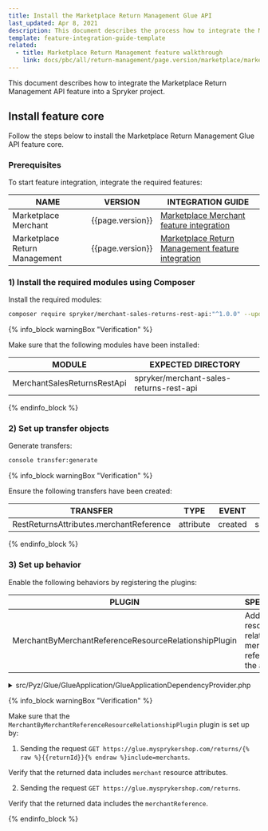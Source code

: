 ```yaml
---
title: Install the Marketplace Return Management Glue API
last_updated: Apr 8, 2021
description: This document describes the process how to integrate the Marketplace Return Management API feature into a Spryker project.
template: feature-integration-guide-template
related:
  - title: Marketplace Return Management feature walkthrough
    link: docs/pbc/all/return-management/page.version/marketplace/marketplace-return-management-feature-overview.html
---
```


This document describes how to integrate the Marketplace Return Management API feature into a Spryker project.

## Install feature core

Follow the steps below to install the Marketplace Return Management Glue API feature core.

### Prerequisites
<!-- List the features a project must have before they can integrate the current feature. -->

To start feature integration, integrate the required features:
<!--See feature mapping at [Features](https://release.spryker.com/features). -->

| NAME | VERSION | INTEGRATION GUIDE |
| --------- | ------ | --------|
| Marketplace Merchant | {{page.version}}  | [Marketplace Merchant feature integration](/docs/pbc/all/merchant-management/{{page.version}}/marketplace/install-and-upgrade/install-features/install-the-marketplace-merchant-feature.html) |
| Marketplace Return Management | {{page.version}} | [Marketplace Return Management feature integration](/docs/pbc/all/return-management/{{page.version}}/marketplace/install-and-upgrade/install-the-marketplace-return-management-feature.html) |

### 1) Install the required modules using Сomposer
<!--Provide one or more console commands with the exact latest version numbers of all required modules. If the Composer command contains the modules that are not related to the current feature, move them to the [prerequisites](#prerequisites).-->

Install the required modules:

```bash
composer require spryker/merchant-sales-returns-rest-api:"^1.0.0" --update-with-dependencies
```

{% info_block warningBox "Verification" %}
<!--Describe how a developer can check they have completed the step correctly.-->

Make sure that the following modules have been installed:

| MODULE  | EXPECTED DIRECTORY <!--for public Demo Shops--> |
| -------- | ------------------- |
|MerchantSalesReturnsRestApi | spryker/merchant-sales-returns-rest-api |

{% endinfo_block %}


### 2) Set up transfer objects
<!--If the feature has database definition changes, merge the steps as described in [Set up database schema and transfer objects](#set-up-database-schema-and-transfer-objects). Provide code snippet with transfer schema changes, describing the changes before each code snippet. Provide the console commands to apply the changes in project and core.-->

Generate transfers:

```bash
console transfer:generate
```

{% info_block warningBox "Verification" %}
<!--Describe how a developer can check they have completed the step correctly.-->

Ensure the following transfers have been created:

| TRANSFER | TYPE | EVENT  | PATH  |
| --------- | ------- | ----- | ------------- |
| RestReturnsAttributes.merchantReference | attribute | created |src/Generated/Shared/Transfer/RestReturnsAttributesTransfer |

{% endinfo_block %}

### 3) Set up behavior
<!--This is a comment, it will not be included -->
Enable the following behaviors by registering the plugins:

| PLUGIN  | SPECIFICATION | PREREQUISITES | NAMESPACE |
| ------------ | ----------- | ----- | ------------ |
| MerchantByMerchantReferenceResourceRelationshipPlugin | Adds `merchants` resources as relationship by merchant references in the attributes |  |  Spryker\Glue\MerchantsRestApi\Plugin\GlueApplication     |

<details>
<summary markdown='span'>src/Pyz/Glue/GlueApplication/GlueApplicationDependencyProvider.php</summary>

```php
<?php

namespace Pyz\Glue\GlueApplication;

use Spryker\Glue\MerchantsRestApi\Plugin\GlueApplication\MerchantByMerchantReferenceResourceRelationshipPlugin;
use Spryker\Glue\GlueApplicationExtension\Dependency\Plugin\ResourceRelationshipCollectionInterface;

class GlueApplicationDependencyProvider extends SprykerGlueApplicationDependencyProvider
{
  protected function getResourceRelationshipPlugins(
          ResourceRelationshipCollectionInterface $resourceRelationshipCollection
      ): ResourceRelationshipCollectionInterface {
          $resourceRelationshipCollection->addRelationship(
                SalesReturnsRestApiConfig::RESOURCE_RETURNS,
                new MerchantByMerchantReferenceResourceRelationshipPlugin()
            );

            return $resourceRelationshipCollection;
      }

}
```

</details>

{% info_block warningBox "Verification" %}
<!--Describe how a developer can check they have completed the step correctly.-->

Make sure that the `MerchantByMerchantReferenceResourceRelationshipPlugin`
plugin is set up by:
1. Sending the request `GET https://glue.mysprykershop.com/returns/{% raw %}{{returnId}}{% endraw %}include=merchants`.

Verify that the returned data includes `merchant` resource attributes.

2. Sending the request `GET https://glue.mysprykershop.com/returns`.

Verify that the returned data includes the `merchantReference`.

{% endinfo_block %}

